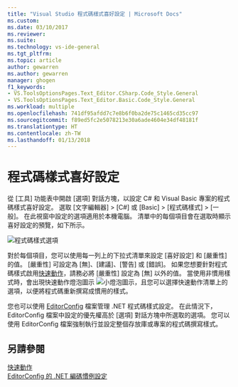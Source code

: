```yaml
---
title: "Visual Studio 程式碼樣式喜好設定 | Microsoft Docs"
ms.custom: 
ms.date: 03/10/2017
ms.reviewer: 
ms.suite: 
ms.technology: vs-ide-general
ms.tgt_pltfrm: 
ms.topic: article
author: gewarren
ms.author: gewarren
manager: ghogen
f1_keywords:
- VS.ToolsOptionsPages.Text_Editor.CSharp.Code_Style.General
- VS.ToolsOptionsPages.Text_Editor.Basic.Code_Style.General
ms.workload: multiple
ms.openlocfilehash: 741df95afdd7c7e8b6f0ba2de75c1465cd35cc97
ms.sourcegitcommit: f89ed5fc2e5078213e30a6ade4604e34df48181f
ms.translationtype: HT
ms.contentlocale: zh-TW
ms.lasthandoff: 01/13/2018
---
```

# <a name="code-style-preferences"></a>程式碼樣式喜好設定

從 [工具] 功能表中開啟 [選項] 對話方塊，以設定 C# 和 Visual Basic 專案的程式碼樣式喜好設定。 選取 [文字編輯器] > [C#] 或 [Basic] > [程式碼樣式] > [一般]。 在此視窗中設定的選項適用於本機電腦。 清單中的每個項目會在選取時顯示喜好設定的預覽，如下所示。

![程式碼樣式選項](media/code-style-quick-actions-dialog.png)

對於每個項目，您可以使用每一列上的下拉式清單來設定 [喜好設定] 和 [嚴重性] 的值。 [嚴重性] 可設定為 [無]、[建議]、[警告] 或 [錯誤]。 如果您想要針對程式碼樣式啟用[快速動作](../ide/quick-actions.md)，請務必將 [嚴重性] 設定為 [無] 以外的值。 當使用非慣用樣式時，會出現快速動作燈泡圖示 ![小燈泡圖示](media/vs2015_lightbulbsmall.png)，且您可以選擇快速動作清單上的選項，以便將程式碼重新撰寫成慣用的樣式。

您也可以使用 [EditorConfig](../ide/editorconfig-code-style-settings-reference.md) 檔案管理 .NET 程式碼樣式設定。 在此情況下，EditorConfig 檔案中設定的優先權高於 [選項] 對話方塊中所選取的選項。 您可以使用 EditorConfig 檔案強制執行並設定整個存放庫或專案的程式碼撰寫樣式。

## <a name="see-also"></a>另請參閱

[快速動作](../ide/quick-actions.md)  
[EditorConfig 的 .NET 編碼慣例設定](../ide/editorconfig-code-style-settings-reference.md)